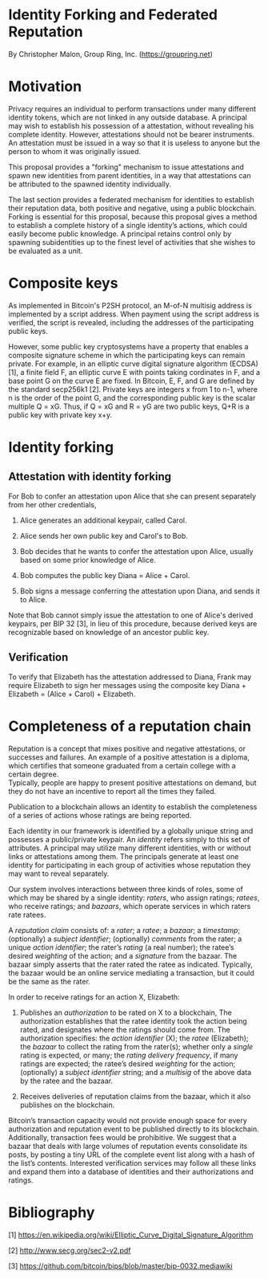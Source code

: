# Identity Forking and Federated Reputation

By Christopher Malon, Group Ring, Inc. (https://groupring.net)

Motivation
==========

Privacy requires an individual to perform transactions under many
different identity tokens, which are not linked in any outside database.
A principal may wish to establish his possession of a attestation,
without revealing his complete identity. However, attestations should
not be bearer instruments. An attestation must be issued in a way so
that it is useless to anyone but the person to whom it was originally
issued.

This proposal provides a "forking" mechanism to issue attestations and spawn new
identities from parent identities, in a way that attestations can be
attributed to the spawned identity individually.

The last section provides a federated mechanism for identities to
establish their reputation data, both positive and negative, using a
public blockchain. Forking is essential for this proposal, because this
proposal gives a method to establish a complete history of a single
identity’s actions, which could easily become public knowledge. A
principal retains control only by spawning subidentities up to the
finest level of activities that she wishes to be evaluated as a unit.

Composite keys
==============

As implemented in Bitcoin&apos;s P2SH protocol, an M-of-N multisig address
is implemented by a script address.  When payment using the script address
is verified, the script is revealed, including the addresses of the
participating public keys.

However, some public key cryptosystems have a property that enables a
composite signature scheme in which the participating keys can remain private.
For example, in an elliptic curve digital signature algorithm (ECDSA) [1],
a finite field F, an elliptic curve E with points taking cordinates in F,
and a base point G on the curve E are fixed.  In Bitcoin, E, F, and G
are defined by the standard secp256k1 [2].
Private keys are integers x from 1 to n-1, where n is the order of the point G,
and the corresponding public key is the scalar multiple Q = xG.
Thus, if Q = xG and R = yG are two public keys, Q+R is a public key
with private key x+y.

Identity forking
================

Attestation with identity forking
---------------------------------

For Bob to confer an attestation upon Alice that she can present separately from her other credentials,

1. Alice generates an additional keypair, called Carol.

2. Alice sends her own public key and Carol&apos;s to Bob.

3. Bob decides that he wants to confer the attestation upon Alice, usually based on some prior knowledge of Alice.

4. Bob computes the public key Diana = Alice + Carol.

5. Bob signs a message conferring the attestation upon Diana, and sends it to Alice.

Note that Bob cannot simply issue the attestation to one of Alice&apos;s derived keypairs, per BIP 32 [3], in lieu of this procedure, because derived keys are recognizable based on knowledge of an ancestor public key.

Verification
------------

To verify that Elizabeth has the attestation addressed to Diana, Frank
may require Elizabeth to sign her messages using the composite key
Diana + Elizabeth = (Alice + Carol) + Elizabeth.

Completeness of a reputation chain
==================================

Reputation is a concept that mixes positive and negative attestations,
or successes and failures. 
An example of a positive attestation is a diploma, which certifies that someone
graduated from a certain college with a certain degree.  
Typically, people are happy to present positive attestations on demand,
but they do not have an incentive to report all the
times they failed.

Publication to a blockchain allows an identity to establish the
completeness of a series of actions whose ratings are being reported.

Each identity in our framework is identified by a globally unique string
and possesses a public/private keypair. An <span>*identity*</span>
refers simply to this set of attributes. A principal may utilize many
different identities, with or without links or attestations among them.
The principals generate at least one identity for participating in each
group of activities whose reputation they may want to reveal separately.

Our system involves interactions between three kinds of roles, some of
which may be shared by a single identity: <span>*raters*</span>, who
assign ratings; <span>*ratees*</span>, who receive ratings; and
<span>*bazaars*</span>, which operate services in which raters rate
ratees. 

A <span>*reputation claim*</span> consists of: a <span>*rater*</span>; a
<span>*ratee*</span>; a <span>*bazaar*</span>; a
<span>*timestamp*</span>; (optionally) a <span>*subject identifier*;
(optionally) <span>*comments* from the rater</span>; a unique <span>*action
identifier*</span>; the rater’s <span>*rating*</span> (a real number);
the ratee’s desired <span>*weighting*</span> of the action; and a
<span>*signature*</span> from the bazaar. The bazaar simply asserts that
the rater rated the ratee as indicated. Typically, the bazaar would be
an online service mediating a transaction, but it could be the same as
the rater.

In order to receive ratings for an action X, Elizabeth:

1.  Publishes an <span>*authorization*</span> to be rated on X to a
    blockchain, The authorization establishes that the ratee identity
    took the action being rated, and designates where the ratings should
    come from. The authorization specifies: the <span>*action
    identifier*</span> (X); the <span>*ratee*</span> (Elizabeth); the
    <span>*bazaar*</span> to collect the rating from the rater(s);
    whether only a <span>*single*</span> rating is expected, or many;
    the <span>*rating delivery frequency*</span>, if many ratings are
    expected; the ratee’s desired <span>*weighting*</span> for the
    action; (optionally) a <span>*subject identifier*</span> string; and
    a <span>*multisig*</span> of the above data by the ratee and the
    bazaar.

2.  Receives deliveries of reputation claims from the bazaar, which it
    also publishes on the blockchain.

Bitcoin’s transaction capacity would not provide enough space for every
authorization and reputation event to be published directly to its
blockchain. Additionally, transaction fees would be prohibitive. We
suggest that a bazaar that deals with large volumes of reputation events
consolidate its posts, by posting a tiny URL of the complete event list
along with a hash of the list’s contents. Interested verification
services may follow all these links and expand them into a database of
identities and their authorizations and ratings.

Bibliography
============
[1] https://en.wikipedia.org/wiki/Elliptic_Curve_Digital_Signature_Algorithm

[2] http://www.secg.org/sec2-v2.pdf

[3] https://github.com/bitcoin/bips/blob/master/bip-0032.mediawiki

